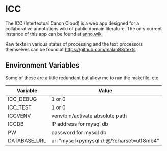 # ICC

The ICC (Intertextual Canon Cloud) is a web app designed for a collaborative
annotations wiki of public domain literature. The only current instance of this
app can be found at [anno.wiki](https://anno.wiki)

Raw texts in various states of processing and the text processors themselves can be found at https://github.com/malan88/texts

## Environment Variables
Some of these are a little redundant but allow me to run the makefile, etc.

| Variable          | Value                                                                 |
|-------------------|-----------------------------------------------------------------------|
| ICC_DEBUG         | 1 or 0                                                                |
| ICC_TEST          | 1 or 0                                                                |
| ICCVENV           | venv/bin/activate absolute path                                       |
| ICCDB             | IP address for mysql db                                               |
| PW                | password for mysql db                                                 |
| DATABASE_URL      | uri "mysql+pymysql://<username>:<password>@<ip>/<db>?charset=utf8mb4" |
